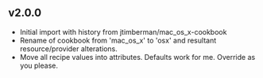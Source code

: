 ## v2.0.0

 * Initial import with history from jtimberman/mac_os_x-cookbook
 * Rename of cookbook from 'mac_os_x' to 'osx' and resultant resource/provider alterations.
 * Move all recipe values into attributes. Defaults work for me. Override as you please.
